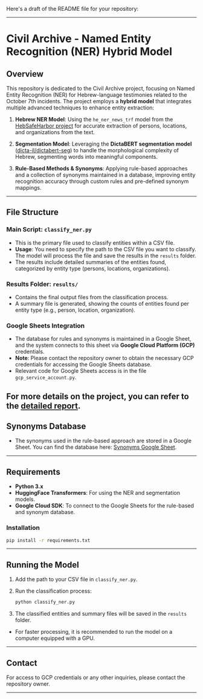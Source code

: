 Here's a draft of the README file for your repository:

---

# Civil Archive - Named Entity Recognition (NER) Hybrid Model

## Overview

This repository is dedicated to the Civil Archive project, focusing on Named Entity Recognition (NER) for Hebrew-language testimonies related to the October 7th incidents. The project employs a **hybrid model** that integrates multiple advanced techniques to enhance entity extraction:

1. **Hebrew NER Model**: Using the `he_ner_news_trf` model from the [HebSafeHarbor project](https://github.com/8400TheHealthNetwork/HebSafeHarbor) for accurate extraction of persons, locations, and organizations from the text.
   
2. **Segmentation Model**: Leveraging the **DictaBERT segmentation model** ([dicta-il/dictabert-seg](https://huggingface.co/dicta-il/dictabert-seg)) to handle the morphological complexity of Hebrew, segmenting words into meaningful components.

3. **Rule-Based Methods & Synonyms**: Applying rule-based approaches and a collection of synonyms maintained in a database, improving entity recognition accuracy through custom rules and pre-defined synonym mappings.

---

## File Structure

### Main Script: `classify_ner.py`
- This is the primary file used to classify entities within a CSV file.
- **Usage**: You need to specify the path to the CSV file you want to classify. The model will process the file and save the results in the `results` folder.
- The results include detailed summaries of the entities found, categorized by entity type (persons, locations, organizations).

### Results Folder: `results/`
- Contains the final output files from the classification process.
- A summary file is generated, showing the counts of entities found per entity type (e.g., person, location, organization).

### Google Sheets Integration
- The database for rules and synonyms is maintained in a Google Sheet, and the system connects to this sheet via **Google Cloud Platform (GCP)** credentials.
- **Note**: Please contact the repository owner to obtain the necessary GCP credentials for accessing the Google Sheets database.
- Relevant code for Google Sheets access is in the file `gcp_service_account.py`.

For more details on the project, you can refer to the [detailed report](https://drive.google.com/file/d/1nG3YjFcVaCNNzDjI6V9snKZhQi8KGM-t/view?usp=sharing).
---

## Synonyms Database

- The synonyms used in the rule-based approach are stored in a Google Sheet. You can find the database here:
  [Synonyms Google Sheet](https://docs.google.com/spreadsheets/d/1cdfq43IcbOaj7mUquVeiRWEBg_O6IsWOVO5SVeRmMlM/edit?gid=854247877#gid=854247877).

---

## Requirements

- **Python 3.x**
- **HuggingFace Transformers**: For using the NER and segmentation models.
- **Google Cloud SDK**: To connect to the Google Sheets for the rule-based and synonym database.

### Installation

```bash
pip install -r requirements.txt
```

---

## Running the Model

1. Add the path to your CSV file in `classify_ner.py`.
2. Run the classification process:
   
   ```bash
   python classify_ner.py
   ```

3. The classified entities and summary files will be saved in the `results` folder.

- For faster processing, it is recommended to run the model on a computer equipped with a GPU.

---

## Contact

For access to GCP credentials or any other inquiries, please contact the repository owner.

---
